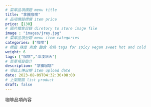 ```yaml
---
# 菜單品項標題 menu title 
title: "拿鐵咖啡"
# 品項價錢標價 item price 
price: [130] 
# 圖片檔案目錄 diretory to store image file
image : "images/jrey.jpg"
# 菜單品項分類 menu item categories 
categories: ["咖啡"]
# 標籤 辣度 素食 甜食 冷熱 tags for spicy vegan sweet hot and cold 
weight: 6 
tags: ["咖啡","深淺培火"]
# 菜單項目簡介 
description: "拿鐵咖啡"
# 項目上傳日期 item upload date 
date: 2023-08-09T04:32:30+08:00
# 上架開關 list product 
draft: false
---
```


咖啡品項內容
